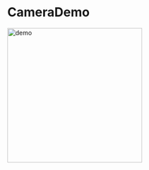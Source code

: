 # CameraDemo
<img width="305" alt="demo" src="https://user-images.githubusercontent.com/4033508/222978735-d76e8d46-67ff-4e76-ac8d-b6e7563a8cca.png">
